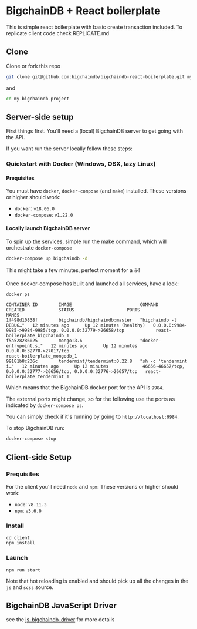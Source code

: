 # BigchainDB + React boilerplate

This is simple react boilerplate with basic create transaction included. To replicate client code check REPLICATE.md

## Clone
Clone or fork this repo

```bash
git clone git@github.com:bigchaindb/bigchaindb-react-boilerplate.git my-bigchaindb-project
```

and

```bash
cd my-bigchaindb-project
```

## Server-side setup

First things first. You'll need a (local) BigchainDB server to get going with the API.

If you want run the server locally follow these steps:

### Quickstart with Docker (Windows, OSX, lazy Linux)

#### Prequisites

You must have `docker`, `docker-compose` (and `make`) installed.
These versions or higher should work:

- `docker`: `v18.06.0`
- `docker-compose`: `v1.22.0`

#### Locally launch BigchainDB server

To spin up the services, simple run the make command, which will orchestrate `docker-compose`

```bash
docker-compose up bigchaindb -d
```

This might take a few minutes, perfect moment for a :coffee:!

Once docker-compose has built and launched all services, have a look:

```bash
docker ps
```

```
CONTAINER ID        IMAGE                          COMMAND                  CREATED             STATUS                    PORTS                                                                 NAMES
1f498d10838f        bigchaindb/bigchaindb:master   "bigchaindb -l DEBUG…"   12 minutes ago      Up 12 minutes (healthy)   0.0.0.0:9984-9985->9984-9985/tcp, 0.0.0.0:32779->26658/tcp            react-boilerplate_bigchaindb_1
f5a528286025        mongo:3.6                      "docker-entrypoint.s…"   12 minutes ago      Up 12 minutes             0.0.0.0:32778->27017/tcp                                              react-boilerplate_mongodb_1
99181b8c236c        tendermint/tendermint:0.22.8   "sh -c 'tendermint i…"   12 minutes ago      Up 12 minutes             46656-46657/tcp, 0.0.0.0:32777->26656/tcp, 0.0.0.0:32776->26657/tcp   react-boilerplate_tendermint_1
```

Which means that the BigchainDB docker port for the API is `9984`.

The external ports might change, so for the following use the ports as indicated by `docker-compose ps`.

You can simply check if it's running by going to `http://localhost:9984`.

To stop BigchainDB run:

```bash
docker-compose stop
```

## Client-side Setup

### Prequisites

For the client you'll need `node` and `npm`: These versions or higher should work:

- `node`: `v8.11.3`
- `npm`: `v5.6.0`

### Install

```
cd client
npm install
```

### Launch

```
npm run start
```

Note that hot reloading is enabled and should pick up all the changes in the `js` and `scss` source.

## BigchainDB JavaScript Driver

see the [js-bigchaindb-driver](https://github.com/bigchaindb/js-bigchaindb-driver) for more details
